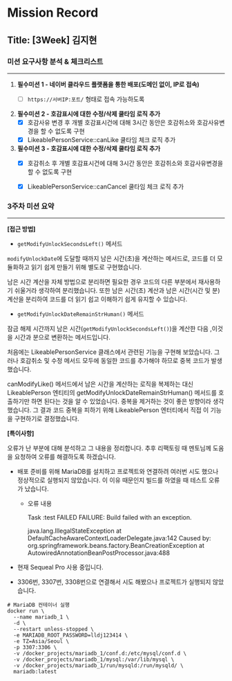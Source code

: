 # Mission Record

## Title: [3Week] 김지현

### 미션 요구사항 분석 & 체크리스트

---

1. **필수미션 1 - 네이버 클라우드 플랫폼을 통한 배포(도메인 없이, IP로 접속)**
   - [ ]  `https://서버IP:포트/` 형태로 접속 가능하도록

  
2. **필수미션 2 - 호감표시에 대한 수정/삭제 쿨타임 로직 추가**
    - [x]  호감사유 변경 후 개별 호감표시건에 대해 3시간 동안은 호감취소와 호감사유변경을 할 수 없도록 구현
    - [x]  LikeablePersonService::canLike 쿨타임 체크 로직 추가
  
3. **필수미션 3 - 호감표시에 대한 수정/삭제 쿨타임 로직 추가**
   - [x]  호감취소 후 개별 호감표시건에 대해 3시간 동안은 호감취소와 호감사유변경을 할 수 없도록 구현
   - [x]  LikeablePersonService::canCancel 쿨타임 체크 로직 추가



### 3주차 미션 요약

---

**[접근 방법]**

- `getModifyUnlockSecondsLeft()` 메서드

`modifyUnlockDate`에 도달할 때까지 남은 시간(초)을 계산하는 메서드로, 코드를 더 모듈화하고 읽기 쉽게 만들기 위해 별도로 구현했습니다.

남은 시간 계산을 자체 방법으로 분리하면 필요한 경우 코드의 다른 부분에서 재사용하기 쉬울거라 생각하여 분리했습니다. 또한 남은 시간(초) 계산과 남은 시간(시간 및 분) 계산을 분리하여 코드를 더 읽기 쉽고 이해하기 쉽게 유지할 수 있습니다.

- `getModifyUnlockDateRemainStrHuman()` 메서드

잠금 해제 시간까지 남은 시간(`getModifyUnlockSecondsLeft()`)을 계산한 다음 ,이것을 시간과 분으로 변환하는 메서드입니다.

처음에는 LikeablePersonService 클래스에서 관련된 기능을 구현해 보았습니다. 그러나 호감취소 및 수정 메서드 모두에 동일한 코드를 추가해야 하므로 중복 코드가 발생했습니다.

canModifyLike() 메서드에서 남은 시간을 계산하는 로직을 복제하는 대신 LikeablePerson 엔티티의 getModifyUnlockDateRemainStrHuman() 메서드를 호출하기만 하면 된다는 것을 알 수 있었습니다. 중복을 제거하는 것이 좋은 방향이라 생각했습니다. 그 결과 코드 중복을 피하기 위해 LikeablePerson 엔터티에서 직접 이 기능을 구현하기로 결정했습니다.


**[특이사항]** 

오류가 난 부분에 대해 분석하고 그 내용을 정리합니다. 추후 리팩토링 때 멘토님께 도움을 요청하여 오류를 해결하도록 하겠습니다.

- 배포 준비를 위해 MariaDB를 설치하고 프로젝트와 연결하려 여러번 시도 했으나 정상적으로 실행되지 않았습니다. 이 이유 때문인지 빌드를 하였을 때 테스트 오류가 났습니다.
  - 오류 내용

    Task :test FAILED
    FAILURE: Build failed with an exception.

    java.lang.IllegalStateException at DefaultCacheAwareContextLoaderDelegate.java:142
    Caused by: org.springframework.beans.factory.BeanCreationException at AutowiredAnnotationBeanPostProcessor.java:488


- 현재 Sequeal Pro 사용 중입니다.
- 3306번, 3307번, 3308번으로 연결해서 시도 해봤으나 프로젝트가 실행되지 않았습니다.

```
# MariaDB 컨테이너 실행
docker run \
  --name mariadb_1 \
  -d \
  --restart unless-stopped \
  -e MARIADB_ROOT_PASSWORD=lldj123414 \
  -e TZ=Asia/Seoul \
  -p 3307:3306 \
  -v /docker_projects/mariadb_1/conf.d:/etc/mysql/conf.d \
  -v /docker_projects/mariadb_1/mysql:/var/lib/mysql \
  -v /docker_projects/mariadb_1/run/mysqld:/run/mysqld/ \
  mariadb:latest
```